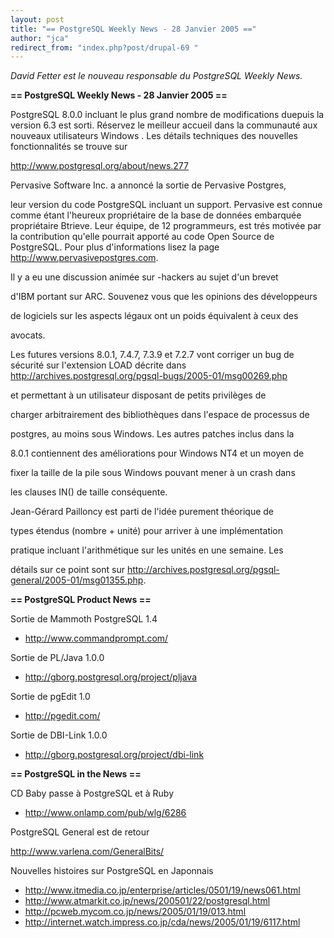 ```yaml
---
layout: post
title: "== PostgreSQL Weekly News - 28 Janvier 2005 =="
author: "jca"
redirect_from: "index.php?post/drupal-69 "
---
```



<p><em>David Fetter est le nouveau responsable du PostgreSQL Weekly News.</em></p>

<p><strong>== PostgreSQL Weekly News - 28 Janvier 2005 ==</strong></p>

<p>

PostgreSQL 8.0.0 incluant le plus grand nombre de modifications duepuis la version 6.3 est sorti. Réservez le meilleur accueil dans la communauté aux nouveaux utilisateurs Windows . Les détails techniques des nouvelles fonctionnalités se trouve sur

<a href="http://www.postgresql.org/about/news.277">http://www.postgresql.org/about/news.277</a>

</p>

<p>

Pervasive Software Inc. a annoncé la sortie de Pervasive Postgres,

leur version du code PostgreSQL incluant un support. Pervasive est connue comme étant l'heureux propriétaire de la base de données embarquée propriétaire Btrieve.  Leur équipe, de 12 programmeurs, est trés motivée par la contribution qu'elle pourrait apporté au code Open Source de PostgreSQL. Pour plus d'informations lisez la page <a href="http://www.pervasivepostgres.com">http://www.pervasivepostgres.com</a>.

</p>

<p>Il y a eu une discussion animée sur -hackers au sujet d'un brevet

d'IBM portant sur ARC. Souvenez vous que les opinions des développeurs

de logiciels sur les aspects légaux ont un poids équivalent à ceux des

avocats.

</p>

<p>

Les futures versions 8.0.1, 7.4.7, 7.3.9 et 7.2.7 vont corriger un bug de sécurité sur l'extension LOAD décrite dans <a href="http://archives.postgresql.org/pgsql-bugs/2005-01/msg00269.php">http://archives.postgresql.org/pgsql-bugs/2005-01/msg00269.php</a>

et permettant à un utilisateur disposant de petits privilèges de

charger arbitrairement des bibliothèques dans l'espace de processus de

postgres, au moins sous Windows. Les autres patches inclus dans la

8.0.1 contiennent des améliorations pour Windows NT4 et un moyen de

fixer la taille de la pile sous Windows pouvant mener à un crash dans

les clauses IN() de taille conséquente.

</p>

<p>Jean-Gérard Pailloncy est parti de l'idée purement théorique de

types étendus (nombre + unité) pour arriver à une implémentation

pratique incluant l'arithmétique sur les unités en une semaine. Les

détails sur ce point sont sur <a href="http://archives.postgresql.org/pgsql-general/2005-01/msg01355.php">http://archives.postgresql.org/pgsql-general/2005-01/msg01355.php</a>.

</p>

<!--more-->


<strong>== PostgreSQL Product News ==</strong><br /><p>

Sortie de Mammoth PostgreSQL 1.4</p>

<ul><li><a href="http://www.commandprompt.com/">http://www.commandprompt.com/</a></li>

</ul>

Sortie de PL/Java 1.0.0<br />

<ul><li><a href="http://gborg.postgresql.org/project/pljava">http://gborg.postgresql.org/project/pljava</a></li>

</ul>

Sortie de pgEdit 1.0<br />

<ul><li><a href="http://pgedit.com/">http://pgedit.com/</a></li>

</ul>

Sortie de DBI-Link 1.0.0<br />

<ul><li><a href="http://gborg.postgresql.org/project/dbi-link">http://gborg.postgresql.org/project/dbi-link</a></li>

</ul>

<p>

<strong>== PostgreSQL in the News ==</strong><br />

CD Baby passe à PostgreSQL et à Ruby</p>

<ul><li><a href="http://www.onlamp.com/pub/wlg/6286"> http://www.onlamp.com/pub/wlg/6286</a></li>

</ul>

PostgreSQL General est de retour <br />

<a href="http://www.varlena.com/GeneralBits/">http://www.varlena.com/GeneralBits/</a><br />

Nouvelles histoires sur PostgreSQL en Japonnais<br />

<ul>

<li><a href="http://itpro.nikkeibp.co.jp/free/ITPro/NEWS/20050119/154938/%3Ehttp://itpro.nikkeibp.co.jp/free/ITPro/NEWS/20050119/154938/%3C/a%3E%3C/li%3E%0A%3Cli%3E%3Ca%20href=" http:="" www.itmedia.co.jp="" enterprise="" articles="" 0501="" 19="" news061.html="">http://www.itmedia.co.jp/enterprise/articles/0501/19/news061.html</a></li>

<li><a href="http://www.atmarkit.co.jp/news/200501/22/postgresql.html">http://www.atmarkit.co.jp/news/200501/22/postgresql.html</a></li>

<li><a href="http://pcweb.mycom.co.jp/news/2005/01/19/013.html">http://pcweb.mycom.co.jp/news/2005/01/19/013.html</a></li>

<li><a href="http://internet.watch.impress.co.jp/cda/news/2005/01/19/6117.html">http://internet.watch.impress.co.jp/cda/news/2005/01/19/6117.html</a></li>

</ul>